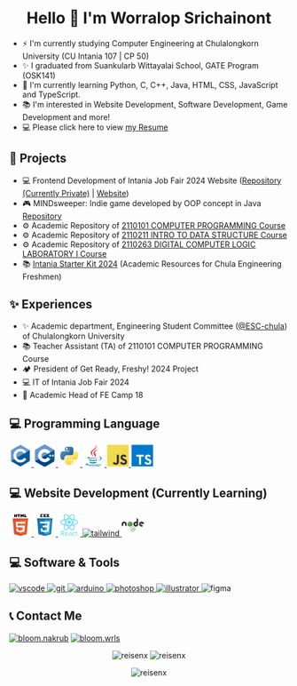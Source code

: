 <div align="center">
  <h1>Hello 👋 I'm Worralop Srichainont</h1>
</div>



- ⚡ I'm currently studying Computer Engineering at Chulalongkorn University (CU Intania 107 | CP 50)
- ✨ I graduated from Suankularb Wittayalai School, GATE Program (OSK141)
- 🌱 I'm currently learning Python, C, C++, Java, HTML, CSS, JavaScript and TypeScript.
- 📚 I'm interested in Website Development, Software Development, Game Development and more!
- 💻 Please click here to view [my Resume](https://drive.google.com/file/d/15n0U-s-VxX_2lOaQXWJpN1xlmBDa2kdY/view?usp=drive_link)

<h2 align="left">🌱 Projects</h2>

- 💻 Frontend Development of Intania Job Fair 2024 Website ([Repository (Currently Private)](https://github.com/esc-chula/intania-career-frontend) | [Website](https://career.intania.org/job-fair-2024)) 
- 🎮 MINDsweeper: Indie game developed by OOP concept in Java [Repository](https://github.com/reisenx/PROG-METH-I-PROJECT)
- ⚙️ Academic Repository of [2110101 COMPUTER PROGRAMMING Course](https://github.com/reisenx/2110101-COM-PROG)
- ⚙️ Academic Repository of [2110211 INTRO TO DATA STRUCTURE Course](https://github.com/reisenx/2110211-INTRO-DATA-STRUCT)
- ⚙️ Academic Repository of [2110263 DIGITAL COMPUTER LOGIC LABORATORY I Course](https://github.com/reisenx/2110263-DIG-LOGIC-LAB-I)
- 📚 [Intania Starter Kit 2024](https://drive.google.com/drive/folders/14brjzl8lX5lZvZNOC85Bw6nyOgGIzeTY?usp=sharing) (Academic Resources for Chula Engineering Freshmen)

<h2 align="left">✨ Experiences</h2>

- ✨ Academic department, Engineering Student Committee ([@ESC-chula](https://github.com/esc-chula)) of Chulalongkorn University
- 📚 Teacher Assistant (TA) of 2110101 COMPUTER PROGRAMMING Course
- 🏕️ President of Get Ready, Freshy! 2024 Project
- 💻 IT of Intania Job Fair 2024
- 📘 Academic Head of FE Camp 18

<h2 align="left"> 💻 Programming Language</h2>
<a href="https://www.cprogramming.com/" target="_blank" rel="noreferrer"> <img src="https://raw.githubusercontent.com/devicons/devicon/master/icons/c/c-original.svg" alt="c" width="40" height="40"/> </a> <a href="https://www.w3schools.com/cpp/" target="_blank" rel="noreferrer"> <img src="https://raw.githubusercontent.com/devicons/devicon/master/icons/cplusplus/cplusplus-original.svg" alt="cplusplus" width="40" height="40"/> </a> <a href="https://www.python.org" target="_blank" rel="noreferrer"> <img src="https://raw.githubusercontent.com/devicons/devicon/master/icons/python/python-original.svg" alt="python" width="40" height="40"/> </a> <a href="https://www.java.com" target="_blank" rel="noreferrer"> <img src="https://raw.githubusercontent.com/devicons/devicon/master/icons/java/java-original.svg" alt="java" width="40" height="40"/> </a> <a href="https://developer.mozilla.org/en-US/docs/Web/JavaScript" target="_blank" rel="noreferrer"> <img src="https://raw.githubusercontent.com/devicons/devicon/master/icons/javascript/javascript-original.svg" alt="javascript" width="40" height="40"/> </a>      <a href="https://www.typescriptlang.org/" target="_blank" rel="noreferrer"> <img src="https://raw.githubusercontent.com/devicons/devicon/master/icons/typescript/typescript-original.svg" alt="typescript" width="40" height="40"/> </a> </p>

<h2 align="left"> 💻 Website Development (Currently Learning)</h2>
<a href="https://www.w3.org/html/" target="_blank" rel="noreferrer"> <img src="https://raw.githubusercontent.com/devicons/devicon/master/icons/html5/html5-original-wordmark.svg" alt="html5" width="40" height="40"/> </a> <a href="https://www.w3schools.com/css/" target="_blank" rel="noreferrer"> <img src="https://raw.githubusercontent.com/devicons/devicon/master/icons/css3/css3-original-wordmark.svg" alt="css3" width="40" height="40"/> </a> <a href="https://reactjs.org/" target="_blank" rel="noreferrer"> <img src="https://raw.githubusercontent.com/devicons/devicon/master/icons/react/react-original-wordmark.svg" alt="react" width="40" height="40"/> </a> <a href="https://tailwindcss.com/" target="_blank" rel="noreferrer"> <img src="https://www.vectorlogo.zone/logos/tailwindcss/tailwindcss-icon.svg" alt="tailwind" width="40" height="40"/> </a> <a href="https://nodejs.org" target="_blank" rel="noreferrer"> <img src="https://raw.githubusercontent.com/devicons/devicon/master/icons/nodejs/nodejs-original-wordmark.svg" alt="nodejs" width="40" height="40"/> </a>

<h2 align="left"> 💻 Software & Tools</h2>

<a href="https://code.visualstudio.com/" target="_blank" rel="noreferrer"> <img src="https://cdn.worldvectorlogo.com/logos/visual-studio-code-1.svg" alt="vscode" width="40" height="40"/> </a> <a href="https://git-scm.com/" target="_blank" rel="noreferrer"> <img src="https://www.vectorlogo.zone/logos/git-scm/git-scm-icon.svg" alt="git" width="40" height="40"/> </a> <a href="https://www.arduino.cc/" target="_blank" rel="noreferrer"> <img src="https://cdn.worldvectorlogo.com/logos/arduino-1.svg" alt="arduino" width="40" height="40"/> </a> <a href="https://www.photoshop.com/en" target="_blank" rel="noreferrer"> <img src="https://cdn.worldvectorlogo.com/logos/adobe-photoshop-2.svg" alt="photoshop" width="40" height="40"/> </a> <a href="https://www.adobe.com/in/products/illustrator.html" target="_blank" rel="noreferrer"> <img src="https://cdn.worldvectorlogo.com/logos/adobe-illustrator-cc-3.svg" alt="illustrator" width="40" height="40"/> </a> <a href="https://www.figma.com/" target="_blank" rel="noreferrer"> </a> <img src="https://www.vectorlogo.zone/logos/figma/figma-icon.svg" alt="figma" width="40" height="40"/> </a>

<h2 align="left"> 📞 Contact Me</h2>
<p align="left">
<a href="https://fb.com/bloom.nakrub" target="blank"><img align="center" src="https://raw.githubusercontent.com/rahuldkjain/github-profile-readme-generator/master/src/images/icons/Social/facebook.svg" alt="bloom.nakrub" height="30" width="40" /></a>
<a href="https://instagram.com/bloom.wrls" target="blank"><img align="center" src="https://raw.githubusercontent.com/rahuldkjain/github-profile-readme-generator/master/src/images/icons/Social/instagram.svg" alt="bloom.wrls" height="30" width="40" /></a>
</p>

<div align="center">
  <img src="https://github-readme-stats.vercel.app/api/top-langs?username=reisenx&show_icons=true&locale=en&layout=compact&count_private=true&theme=omni" height="175" alt="reisenx"/>
  <img src="https://github-readme-stats.vercel.app/api?username=reisenx&show_icons=true&locale=en&count_private=true&theme=omni" height="175" alt="reisenx"/></p> 
</div>

<div align="center">
  <img src="https://github-profile-trophy.vercel.app/?username=reisenx&theme=darkhub&title=Commits,Experience,Followers,Stars,Reviews,MultiLanguage&column=-1" alt="reisenx"/>
</div>
